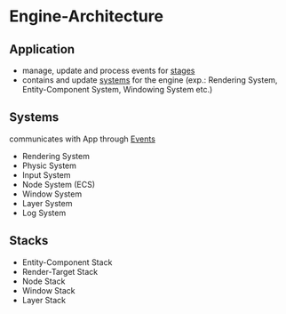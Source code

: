 # Engine-Architecture

## Application

- manage, update and process events for [stages](#stage)
- contains and update [systems](#system) for the engine (exp.: Rendering System, Entity-Component System, Windowing System etc.)

## Systems
communicates with App through [Events]()
- Rendering System
- Physic System
- Input System
- Node System (ECS)
- Window System
- Layer System
- Log System

## Stacks
- Entity-Component Stack
- Render-Target Stack
- Node Stack
- Window Stack
- Layer Stack

